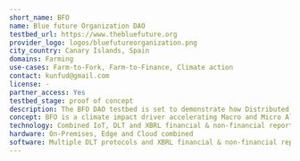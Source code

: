 ```yaml
---
short_name: BFO
name: Blue future Organization DAO
testbed_url: https://www.thebluefuture.org
provider_logo: logos/bluefutureorganization.png
city_country: Canary Islands, Spain
domains: Farming
use-cases: Farm-to-Fork, Farm-to-Finance, Climate action
contact: kunfud@gmail.com
license: -
partner_access: Yes
testbed_stage: proof of concept
description: The BFO DAO testbed is set to demonstrate how Distributed Ledger Technologies enables “Farm-to- Fork” in aquaculture as a foundation to enable financial instruments and investments for acceleration into the blue economy. BFO is set to provide insights into the technical layers allowing observers to properly understand how the DLT is applied into the IT stack. BFO also demonstrates the autonomous reporting mechanism with XBRL as facilitator for financial and non-financial information
concept: BFO is a climate impact driver accelerating Macro and Micro Algae farming. Its ecosystem demonstrates a sustainable market mechanism for the Blue Economy. Secured by DLT and enabled by rapid digital transformation, aquafarms provide trusted information, take advantage of emerging technologies, and get easy access to growth finance.
technology: Combined IoT, DLT and XBRL financial & non-financial reporting
hardware: On-Premises, Edge and Cloud combined
software: Multiple DLT protocols and XBRL financial & non-financial reporting
---
```


